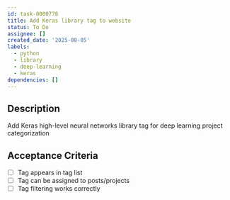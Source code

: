 ```yaml
---
id: task-0000778
title: Add Keras library tag to website
status: To Do
assignee: []
created_date: '2025-08-05'
labels:
  - python
  - library
  - deep-learning
  - keras
dependencies: []
---
```


## Description

Add Keras high-level neural networks library tag for deep learning project categorization

## Acceptance Criteria

- [ ] Tag appears in tag list
- [ ] Tag can be assigned to posts/projects
- [ ] Tag filtering works correctly
